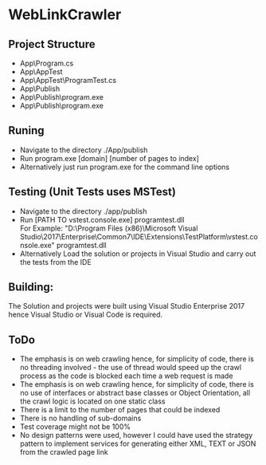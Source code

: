 # WebLinkCrawler

<h2>Project Structure</h2>
<ul>
  <li>App\Program.cs</li>  
  <li>App\AppTest</li>  
  <li>App\AppTest\ProgramTest.cs</li> 
  <li>App\Publish</li> 
  <li>App\Publish\program.exe</li> 
  <li>App\Publish\program.exe</li> 
</ul>
<h2>Runing</h2>
<ul>
  <li>Navigate to the directory ./App/publish</li>  
  <li>Run program.exe [domain] [number of pages to index]</li> 
  <li>Alternatively just run program.exe for the command line options</li> 
</ul>
<h2>Testing (Unit Tests uses MSTest)</h2>
<ul>
  <li>Navigate to the directory ./app/publish</li>  
  <li>Run [PATH TO vstest.console.exe] programtest.dll</li> 
     For Example: "D:\Program Files (x86)\Microsoft Visual Studio\2017\Enterprise\Common7\IDE\Extensions\TestPlatform\vstest.console.exe" programtest.dll
  <li>Alternatively Load the solution or projects in Visual Studio and carry out the tests from  the IDE</li>
</ul> 

<h2>Building:</h2>
The Solution and projects were built using Visual Studio Enterprise 2017 hence Visual Studio or Visual Code is required.

<h2>ToDo</h2>
<ul>
  <li>The emphasis is on web crawling hence, for simplicity of code, there is no threading involved - the use of thread would speed up the crawl process as the code is blocked each time a web request is made</li> 
  <li>The emphasis is on web crawling hence, for simplicity of code, there is no use of interfaces or abstract base classes or Object Orientation, all the crawl logic is located on one static class</li> 
  <li>There is a limit to the number of pages that could be indexed</li> 
  <li>There is no handling of sub-domains</li> 
  <li>Test coverage might not be 100%</li>  
  <li>No design patterns were used, however I could have used the strategy pattern to implement services for generating either XML, TEXT or JSON from the crawled page link</li>
</ul>

